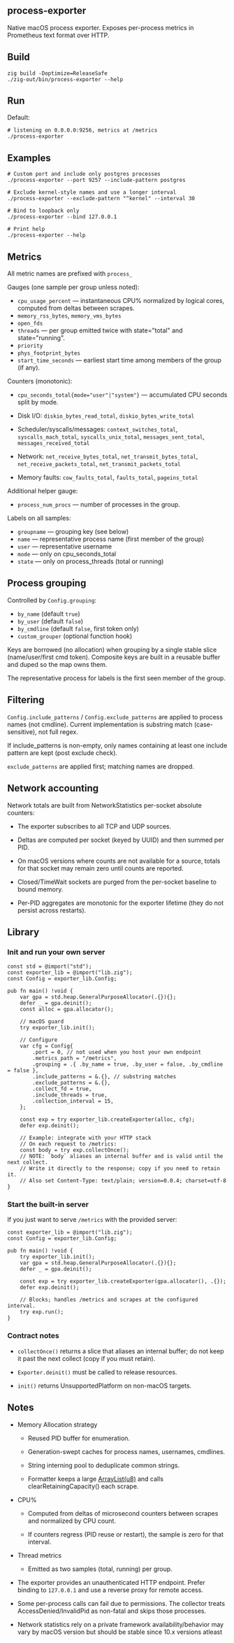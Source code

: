 ## process-exporter

Native macOS process exporter. Exposes per-process metrics in Prometheus text format over HTTP.

## Build
```
zig build -Doptimize=ReleaseSafe
./zig-out/bin/process-exporter --help
```

## Run
Default:

```
# listening on 0.0.0.0:9256, metrics at /metrics
./process-exporter
```
## Examples
```
# Custom port and include only postgres processes
./process-exporter --port 9257 --include-pattern postgres

# Exclude kernel-style names and use a longer interval
./process-exporter --exclude-pattern "^kernel" --interval 30

# Bind to loopback only
./process-exporter --bind 127.0.0.1

# Print help
./process-exporter --help
```
## Metrics

All metric names are prefixed with `process_`

Gauges (one sample per group unless noted):

* `cpu_usage_percent` — instantaneous CPU% normalized by logical cores, computed from deltas between scrapes.
* `memory_rss_bytes`, `memory_vms_bytes`
* `open_fds`
* `threads` — per group emitted twice with state="total" and state="running".
* `priority`
* `phys_footprint_bytes`
* `start_time_seconds` — earliest start time among members of the group (if any).

Counters (monotonic):
* `cpu_seconds_total{mode="user"|"system"}` — accumulated CPU seconds split by mode.

* Disk I/O: `diskio_bytes_read_total`, `diskio_bytes_write_total`

* Scheduler/syscalls/messages: `context_switches_total`, `syscalls_mach_total`, `syscalls_unix_total`, `messages_sent_total`, `messages_received_total`

* Network: `net_receive_bytes_total`, `net_transmit_bytes_total`, `net_receive_packets_total`, `net_transmit_packets_total`

* Memory faults: `cow_faults_total`, `faults_total`, `pageins_total`


Additional helper gauge:
* `process_num_procs` — number of processes in the group.

Labels on all samples:

* `groupname` — grouping key (see below)
* `name` — representative process name (first member of the group)
* `user` — representative username
* `mode` — only on cpu_seconds_total
* `state` — only on process_threads (total or running)

## Process grouping

Controlled by `Config.grouping`:
* `by_name` (default `true`)
* `by_user` (default `false`)
* `by_cmdline` (default `false`, first token only)
* `custom_grouper` (optional function hook)

Keys are borrowed (no allocation) when grouping by a single stable slice (name/user/first cmd token). Composite keys are built in a reusable buffer and duped so the map owns them.

The representative process for labels is the first seen member of the group.

## Filtering

`Config.include_patterns` / `Config.exclude_patterns` are applied to process names (not cmdline). Current implementation is substring match (case-sensitive), not full regex.

If include_patterns is non-empty, only names containing at least one include pattern are kept (post exclude check).

`exclude_patterns` are applied first; matching names are dropped.

## Network accounting

Network totals are built from NetworkStatistics per-socket absolute counters:

* The exporter subscribes to all TCP and UDP sources.

* Deltas are computed per socket (keyed by UUID) and then summed per PID.
* On macOS versions where counts are not available for a source, totals for that socket may remain zero until counts are reported.
* Closed/TimeWait sockets are purged from the per-socket baseline to bound memory.
* Per-PID aggregates are monotonic for the exporter lifetime (they do not persist across restarts).

## Library

### Init and run your own server

```Zig
const std = @import("std");
const exporter_lib = @import("lib.zig");
const Config = exporter_lib.Config;

pub fn main() !void {
    var gpa = std.heap.GeneralPurposeAllocator(.{}){};
    defer _ = gpa.deinit();
    const alloc = gpa.allocator();

    // macOS guard
    try exporter_lib.init();

    // Configure
    var cfg = Config{
        .port = 0, // not used when you host your own endpoint
        .metrics_path = "/metrics",
        .grouping = .{ .by_name = true, .by_user = false, .by_cmdline = false },
        .include_patterns = &.{}, // substring matches
        .exclude_patterns = &.{},
        .collect_fd = true,
        .include_threads = true,
        .collection_interval = 15,
    };

    const exp = try exporter_lib.createExporter(alloc, cfg);
    defer exp.deinit();

    // Example: integrate with your HTTP stack
    // On each request to /metrics:
    const body = try exp.collectOnce();
    // NOTE: `body` aliases an internal buffer and is valid until the next collect.
    // Write it directly to the response; copy if you need to retain it.
    // Also set Content-Type: text/plain; version=0.0.4; charset=utf-8
}
```

### Start the built-in server

If you just want to serve `/metrics` with the provided server:
```zig
const exporter_lib = @import("lib.zig");
const Config = exporter_lib.Config;

pub fn main() !void {
    try exporter_lib.init();
    var gpa = std.heap.GeneralPurposeAllocator(.{}){};
    defer _ = gpa.deinit();

    const exp = try exporter_lib.createExporter(gpa.allocator(), .{});
    defer exp.deinit();

    // Blocks; handles /metrics and scrapes at the configured interval.
    try exp.run();
}
```

### Contract notes
* `collectOnce()` returns a slice that aliases an internal buffer; do not keep it past the next collect (copy if you must retain).

* `Exporter.deinit()` must be called to release resources.

* `init()` returns UnsupportedPlatform on non-macOS targets.

## Notes
* Memory Allocation strategy
    * Reused PID buffer for enumeration.

    * Generation-swept caches for process names, usernames, cmdlines.

    * String interning pool to deduplicate common strings.

    * Formatter keeps a large [ArrayList(u8)](https://ziglang.org/documentation/master/std/#std.ArrayList) and calls clearRetainingCapacity() each scrape.

* CPU%

    * Computed from deltas of microsecond counters between scrapes and normalized by CPU count.

    * If counters regress (PID reuse or restart), the sample is zero for that interval.

* Thread metrics
    * Emitted as two samples (total, running) per group.

* The exporter provides an unauthenticated HTTP endpoint. Prefer binding to `127.0.0.1` and use a reverse proxy for remote access.

* Some per-process calls can fail due to permissions. The collector treats AccessDenied/InvalidPid as non-fatal and skips those processes.

* Network statistics rely on a private framework availability/behavior may vary by macOS version but should be stable since 10.x versions atleast